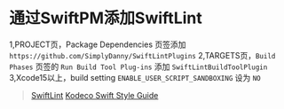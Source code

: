 #  通过SwiftPM添加SwiftLint

1,PROJECT页，Package Dependencies 页签添加 `https://github.com/SimplyDanny/SwiftLintPlugins`
2,TARGETS页，`Build Phases` 页签的 `Run Build Tool Plug-ins` 添加 `SwiftLintBuildToolPlugin`
3,Xcode15以上，build setting `ENABLE_USER_SCRIPT_SANDBOXING` 设为 `NO`

>[SwiftLint](https://github.com/realm/SwiftLint)
>[Kodeco Swift Style Guide](https://github.com/kodecocodes/swift-style-guide)

